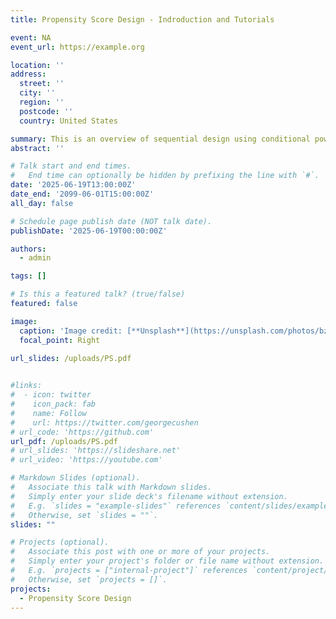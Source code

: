 ```yaml
---
title: Propensity Score Design - Indroduction and Tutorials

event: NA
event_url: https://example.org

location: ''
address:
  street: ''
  city: ''
  region: ''
  postcode: ''
  country: United States

summary: This is an overview of sequential design using conditional power approach.
abstract: ''

# Talk start and end times.
#   End time can optionally be hidden by prefixing the line with `#`.
date: '2025-06-19T13:00:00Z'
date_end: '2099-06-01T15:00:00Z'
all_day: false

# Schedule page publish date (NOT talk date).
publishDate: '2025-06-19T00:00:00Z'

authors:
  - admin

tags: []

# Is this a featured talk? (true/false)
featured: false

image:
  caption: 'Image credit: [**Unsplash**](https://unsplash.com/photos/bzdhc5b3Bxs)'
  focal_point: Right

url_slides: /uploads/PS.pdf
  

#links:
#  - icon: twitter
#    icon_pack: fab
#    name: Follow
#    url: https://twitter.com/georgecushen
# url_code: 'https://github.com'
url_pdf: /uploads/PS.pdf
# url_slides: 'https://slideshare.net'
# url_video: 'https://youtube.com'

# Markdown Slides (optional).
#   Associate this talk with Markdown slides.
#   Simply enter your slide deck's filename without extension.
#   E.g. `slides = "example-slides"` references `content/slides/example-slides.md`.
#   Otherwise, set `slides = ""`.
slides: ""

# Projects (optional).
#   Associate this post with one or more of your projects.
#   Simply enter your project's folder or file name without extension.
#   E.g. `projects = ["internal-project"]` references `content/project/deep-learning/index.md`.
#   Otherwise, set `projects = []`.
projects:
  - Propensity Score Design
---
```


